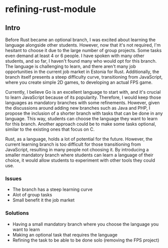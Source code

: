 # refining-rust-module

## Intro

Before Rust became an optional branch, I was excited about learning the language alongside other students. However, now that it's not required, I'm hesitant to choose it due to the large number of group projects. Some tasks even demand at least 4 or 6 people. I have spoken with many other students, and so far, I haven't found many who would opt for this branch. The language is challenging to learn, and there aren't many job opportunities in the current job market in Estonia for Rust. Additionally, the branch itself presents a steep difficulty curve, transitioning from JavaScript, where you create simple 2D games, to developing an actual FPS game.

Currently, I believe Go is an excellent language to start with, and it's crucial to learn JavaScript because of its popularity. Therefore, I would keep those languages as mandatory branches with some refinements. However, given the discussions around adding new branches such as Java and PHP, I propose the inclusion of a shorter branch with tasks that can be done in any language. This way, students can choose the language they want to learn for this branch. Another approach could be to make some tasks optional, similar to the existing ones that focus on C.

Rust, as a language, holds a lot of potential for the future. However, the current learning branch is too difficult for those transitioning from JavaScript, resulting in many people not choosing it. By introducing a smaller mandatory branch where students can learn a language of their choice, it would allow students to experiment with other tools they could use.

### Issues

- The branch has a steep learning curve
- Alot of group tasks
- Small benefit it the job market

### Solutions

- Having a small mandatory branch where you choose the language you want to learn
- Making an optional task that requires the language
- Refining the task to be able to be done solo (removing the FPS project)
